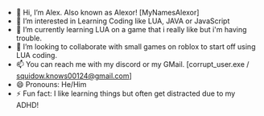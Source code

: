 - 👋 Hi, I’m Alex. Also known as Alexor! [MyNamesAlexor]
- 👀 I’m interested in Learning Coding like LUA, JAVA or JavaScript
- 🌱 I’m currently learning LUA on a game that i really like but i'm having trouble.
- 💞️ I’m looking to collaborate with small games on roblox to start off using LUA coding.
- 📫 You can reach me with my discord or my GMail. [corrupt_user.exe / squidow.knows00124@gmail.com]
- 😄 Pronouns: He/Him
- ⚡ Fun fact: I like learning things but often get distracted due to my ADHD!

<!---
You should love yourself because most people wont, i learnt it the hard way...
Dont be like others, dont try to be the same.. be who YOU want to be. Because ✨YOU✨ are special in your own way! :D
Love to all, Alexor.
        <3
--->
